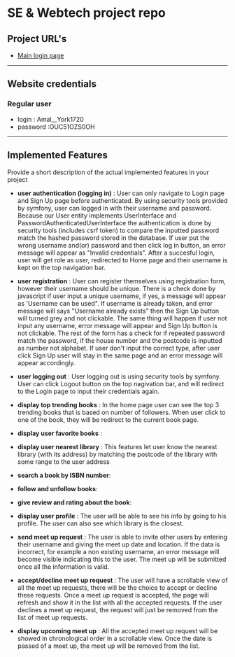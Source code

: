 # SE & Webtech project repo

## Project URL's

* [Main login page](https://a22web13.studev.groept.be/public/)

---

## Website credentials
### Regular user
- login : Amal__York1720
- password :OUC51OZS0OH

---

## Implemented Features
Provide a short description of the actual implemented features in your project

* **user authentication (logging in)** :
User can only navigate to Login page and Sign Up page before authenticated. By using security tools provided by symfony, user can logged in with their username and password. Because our User entity implements UserInterface and PasswordAuthenticatedUserInterface the authentication is done by security tools (includes csrf token) to compare the inputted password match the hashed password stored in the database. If user put the wrong username and(or) password and then click log in button, an error message will appear as "Invalid credentials". After a succesful login, user will get role as user, redirected to Home page and their username is kept on the top navigation bar.

* **user registration** :
User can register themselves using registration form, however their username should be unique. There is a check done by javascript if user input a unique username, if yes, a message will appear as 'Username can be used". If username is already taken, and error message will says "Username already exists" then the Sign Up button will turned grey and not clickable. The same thing will happen if user not input any username, error message will appear and Sign Up button is not clickable. The rest of the form has a check for if repeated password match the password, if the house number and the postcode is inputted as number not alphabet. If user don't input the correct type, after user click Sign Up user will stay in the same page and an error message will appear accordingly.

* **user logging out** :
User logging out is using security tools by symfony. User can click Logout button on the top nagivation bar, and will redirect to the Login page to input their credentials again.

* **display top trending books** :
In the home page user can see the top 3 trending books that is based on number of followers. When user click to one of the book, they will be redirect to the current book page.

* **display user favorite books** :

* **display user nearest library** :
This features let user know the nearest library (with its address) by matching the postcode of the library with some range to the user address

* **search a book by ISBN number**:

* **follow and unfollow books**:

* **give review and rating about the book**:

* **display user profile** :
The user will be able to see his info by going to his profile. The user can also see which library is the closest. 

* **send meet up request** :
The user is able to invite other users by entering their username and giving the meet up date and location. If the data is incorrect, for example a non existing username, an error message will become visible indicating this to the user. The meet up will be submitted once all the information is valid. 

* **accept/decline meet up request** :
The user will have a scrollable view of all the meet up requests, there will be the choice to accept or decline these requests. Once a meet up request is accepted, the page will refresh and show it in the list with all the accepted requests. If the user declines a meet up request, the request will just be removed from the list of meet up requests.

* **display upcoming meet up** :
All the accepted meet up request will be showed in chronological order in a scrollable view. Once the date is passed of a meet up, the meet up will be removed from the list.
